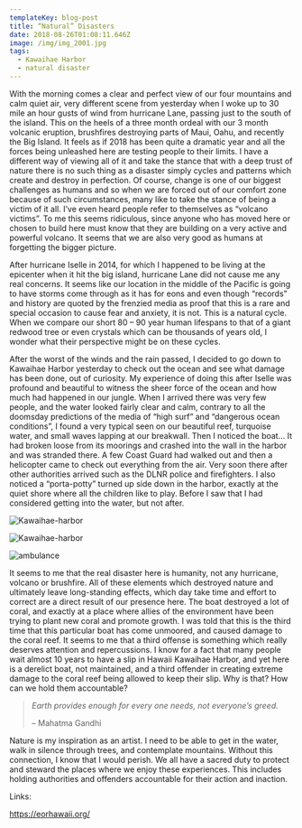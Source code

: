 ```yaml
---
templateKey: blog-post
title: “Natural” Disasters
date: 2018-08-26T01:08:11.646Z
image: /img/img_2001.jpg
tags:
  - Kawaihae Harbor
  - natural disaster
---
```

With the morning comes a clear and perfect view of our four mountains and calm quiet air, very different scene from yesterday when I woke up to 30 mile an hour gusts of wind from hurricane Lane, passing just to the south of the island. This on the heels of a three month ordeal with our 3 month volcanic eruption, brushfires destroying parts of Maui, Oahu, and recently the Big Island. It feels as if 2018 has been quite a dramatic year and all the forces being unleashed here are testing people to their limits. I have a different way of viewing all of it and take the stance that with a deep trust of nature there is no such thing as a disaster simply cycles and patterns which create and destroy in perfection. Of course, change is one of our biggest challenges as humans and so when we are forced out of our comfort zone because of such circumstances, many like to take the stance of being a victim of it all. I’ve even heard people refer to themselves as “volcano victims”. To me this seems ridiculous, since anyone who has moved here or chosen to build here must know that they are building on a very active and powerful volcano. It seems that we are also very good as humans at forgetting the bigger picture.

After hurricane Iselle in 2014, for which I happened to be living at the epicenter when it hit the big island, hurricane Lane did not cause me any real concerns. It seems like our location in the middle of the Pacific is going to have storms come through as it has for eons and even though “records” and history are quoted by the frenzied media as proof that this is a rare and special occasion to cause fear and anxiety, it is not. This is a natural cycle. When we compare our short 80 – 90 year human lifespans to that of a giant redwood tree or even crystals which can be thousands of years old, I wonder what their perspective might be on these cycles.

After the worst of the winds and the rain passed, I decided to go down to Kawaihae Harbor yesterday to check out the ocean and see what damage has been done, out of curiosity. My experience of doing this after Iselle was profound and beautiful to witness the sheer force of the ocean and how much had happened in our jungle. When I arrived there was very few people, and the water looked fairly clear and calm, contrary to all the doomsday predictions of the media of “high surf” and “dangerous ocean conditions”, I found a very typical seen on our beautiful reef, turquoise water, and small waves lapping at our breakwall. Then I noticed the boat… It had broken loose from its moorings and crashed into the wall in the harbor and was stranded there. A few Coast Guard had walked out and then a helicopter came to check out everything from the air. Very soon there after other authorities arrived such as the DLNR police and firefighters. I also noticed a “porta-potty” turned up side down in the harbor, exactly at the quiet shore where all the children like to play. Before I saw that I had considered getting into the water, but not after.

![Kawaihae-harbor](/img/img_2015.jpg)

![Kawaihae-harbor](/img/img_2005.jpg)

![ambulance](/img/img_2011.jpg)

It seems to me that the real disaster here is humanity, not any hurricane, volcano or brushfire. All of these elements which destroyed nature and ultimately leave long-standing effects, which day take time and effort to correct are a direct result of our presence here. The boat destroyed a lot of coral, and exactly at a place where allies of the environment have been trying to plant new coral and promote growth. I was told that this is the third time that this particular boat has come unmoored, and caused damage to the coral reef. It seems to me that a third offense is something which really deserves attention and repercussions. I know for a fact that many people wait almost 10 years to have a slip in Hawaii Kawaihae Harbor, and yet here is a derelict boat, not maintained, and a third offender in creating extreme damage to the coral reef being allowed to keep their slip. Why is that? How can we hold them accountable?

> _Earth provides enough for every one needs, not everyone’s greed._
>
> – Mahatma Gandhi

Nature is my inspiration as an artist. I need to be able to get in the water, walk in silence through trees, and contemplate mountains. Without this connection, I know that I would perish. We all have a sacred duty to protect and steward the places where we enjoy these experiences. This includes holding authorities and offenders accountable for their action and inaction.

Links:

<https://eorhawaii.org/>
